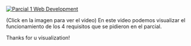 [![Parcial 1 Web Development](https://img.youtube.com/vi/BQ3CAhjbwsY/0.jpg)](https://www.youtube.com/watch?v=BQ3CAhjbwsY)


(Click en la imagen para ver el video)
En este video podemos visualizar el funcionamiento de los 4 requisitos que se pidieron en el parcial.

Thanks for u visualization!
